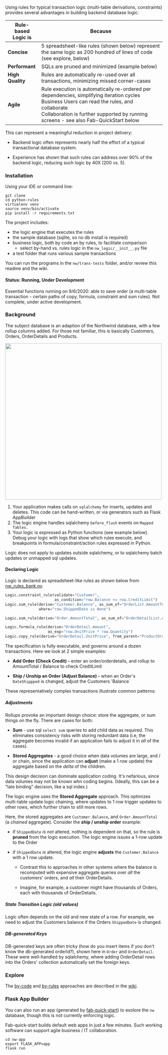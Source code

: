 Using rules for
typical transaction logic (multi-table derivations, constraints)
provides several advantages in building backend database logic:

| Rule-based<br>Logic is | Because |
| ------------- | ------------- |
| **Concise**  | 5 spreadsheet-like rules (shown below) represent the same logic as 200 hundred of lines of code (see explore, below)|
| **Performant** | SQLs are pruned and minimized (example below)|
| **High Quality** | Rules are automatically re-used over all transactions, minimizing missed corner-cases|
| **Agile** | Rule execution is automatically re-ordered per dependencies, simplifying iteration cycles<br>Business Users can read the rules, and collaborate<br>Collaboration is further supported by running screens - see also Fab-QuickStart below |

This can represent a meaningful reduction in project delivery:

* Backend logic often represents nearly half the effort of
a typical transactional database system.

* Experience has shown that such rules can address over 90% of
the backend logic, reducing such logic by 40X (200 vs. 5).

### Installation
Using your IDE or command line: 
```
git clone
cd python-rules
virtualenv venv
source venv/bin/activate
pip install -r requirements.txt
```
The project includes:
* the logic engine that executes the rules
* the sample database (sqlite, so no db install is required)
* business logic, both by code an by rules,
to facilitate comparison
   * select by-hand vs. rules logic in the `nw_logic/__init__.py` file
* a test folder that runs various sample transactions

You can run the programs in the `nw/trans-tests` folder,
and/or review this readme and the wiki.

#### Status: Running, Under Development
Essential functions running on 9/6/2020: able to save order (a multi-table transaction - certain paths of copy, formula, constraint and sum rules).  Not complete, under active development.

### Background
The subject database is an adaption of the Northwind database,
with a few rollup columns added.
For those not familiar, this is basically
Customers, Orders, OrderDetails and Products.


<img src="https://github.com/valhuber/python-rules/blob/master/images/architecture.png" width="500">

1. Your application makes calls on `sqlalchemy` for inserts, updates and deletes.
This code can be hand-written, or via generators such as Flask AppBuilder
2. The logic engine handles sqlalchemy `before_flush` events on
`Mapped Tables.`
3. Your logic is expressed as Python functions (see example below).
Debug your logic with logs that show which rules execute,
and breakpoints in formula/constraint/action rules
expressed in Python.

Logic does not apply to updates outside sqlalchemy,
or to sqlalchemy batch updates or unmapped sql updates.

#### Declaring Logic
Logic is declared as spreadsheet-like rules as shown below
from  [nw_rules_bank.py](\https://github.com/valhuber/python-rules/blob/master/nw/nw_logic/nw_rules_bank.py).  
```python
Logic.constraint_rule(validate="Customer",
                      as_condition="row.Balance <= row.CreditLimit")
Logic.sum_rule(derive="Customer.Balance", as_sum_of="OrderList.AmountTotal",
               where="row.ShippedDate is None")

Logic.sum_rule(derive="Order.AmountTotal", as_sum_of="OrderDetailList.Amount")

Logic.formula_rule(derive="OrderDetail.Amount",
                   as_exp="row.UnitPrice * row.Quantity")
Logic.copy_rule(derive="OrderDetail.UnitPrice", from_parent="ProductOrdered.UnitPrice")
```
The specification is fully executable, and governs around a
dozen transactions.  Here we look at 2 simple examples:

* **Add Order (Check Credit) -** enter an order/orderdetails,
and rollup to AmountTotal / Balance to check CreditLimit

* **Ship / Unship an Order (Adjust Balance) -** when an Order's `DateShippped`
is changed, adjust the Customers 'Balance`

These representatively complex transactions illustrate common patterns:

##### Adjustments
Rollups provoke an important design choice: store the aggregate,
or sum things on the fly.  There are cases for both:
   - **Sum** - use sql `select sum` queries to add child data as required.
   This eliminates consistency risks with storing redundant data
   (i.e, the aggregate becomes invalid if an application fails to
   adjust it in *all* of the cases).
   
   - **Stored Aggregates** - a good choice when data volumes are large, and / or chain,
   since the application can **adjust** (make a 1 row update) the aggregate based on the
   *delta* of the children.

This design decision can dominate application coding.  It's nefarious,
since data volumes may not be known whn coding begins.  (Ideally, this can be
a "late binding" decision, like a sql index.)

The logic engine uses the **Stored Aggregate** approach.  This optimizes
multi-table update logic chaining, where updates to 1 row
trigger updates to other rows, which further chain to still more rows.

Here, the stored aggregates are `Customer.Balance`, and `Order.AmountTotal`
(a *chained* aggregate).  Consider the **ship / unship order** example:
* if `ShippedDate` *is not* altered, nothing is dependent on that,
so the rule is **pruned** from the logic execution.
The logic engine issues a 1-row update to the Order

* if `ShippedDate` *is* altered, the logic engine **adjusts** the `Customer.Balance`
with a 1 row update.
  * Contrast this to approaches in other systems where
the balance is recomputed with expensive aggregate queries over *all*
the customers' orders, and *all* their OrderDetails.

  *   Imagine, for example, a customer might have
   thousands of Orders, each with thousands of OrderDetails.

##### State Transition Logic (old values)
Logic often depends on the old and new state of a row.
For example, we need to adjust the Customers balance
if the Orders `ShippedDate` is changed.

##### DB-generated Keys
DB-generated keys are often tricky (how do you insert
items if you don't know the db-generated orderId?), shown here in `Order`
and `OrderDetail`.  These were well-handled by sqlalchemy,
where adding OrderDetail rows into the Orders' collection automatically
set the foreign keys.

### Explore
The [by-code](https://github.com/valhuber/python-rules/wiki/by-code)
and [by-rules](https://github.com/valhuber/python-rules/wiki/by-rules)
approaches are described in the 
[wiki](https://github.com/valhuber/python-rules/wiki).


### Flask App Builder
You can also run an app (generated by [fab-quick-start](https://github.com/valhuber/fab-quick-start/wiki))
to exolore the `nw` database, though this is not currently enforcing logic.

Fab-quick-start builds default web apps in just a few minutes.  Such working software can support agile business / IT collaboration.

```
cd nw-app
export FLASK_APP=app
flask run
```

